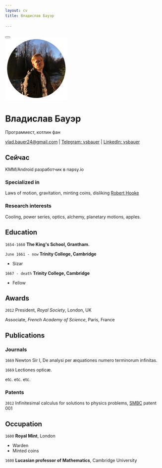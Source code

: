 ```yaml
---
layout: cv
title: Владислав Бауэр

---
```


<div id="print">
    <button class="print-button"><span class="print-icon" onclick="window.print()"></span></button>
</div>

<div id="avatar">
<img src="assets/kakoito-krasavchik.png" 
alt="Я" style="alignment: center" width=200 height=200 />
</div>


# Владислав Бауэр
Программест, котлин фан


<div id="webaddress">
<a href="mailto:vlad.bauer24@gmail.com">vlad.bauer24@gmail.com</a>
| <a href="https://t.me/vsbauer">Telegram: vsbauer</a> | <a href="https://www.linkedin.com/in/vsbauer">LinkedIn: vsbauer</a>
</div>


## Сейчас

KMM/Android разработчик в napsy.io

### Specialized in

Laws of motion, gravitation, minting coins, disliking [Robert Hooke](http://en.wikipedia.org/wiki/Robert_Hooke)


### Research interests

Cooling, power series, optics, alchemy, planetary motions, apples.


## Education

`1654-1660`
__The King's School, Grantham.__

`June 1661 - now`
__Trinity College, Cambridge__

- Sizar

`1667 - death`
__Trinity College, Cambridge__

- Fellow



## Awards

`2012`
President, *Royal Society*, London, UK

Associate, *French Academy of Science*, Paris, France



## Publications

<!-- A list is also available [online](http://scholar.google.co.uk/citations?user=LTOTl0YAAAAJ) -->

### Journals

`1669`
Newton Sir I, De analysi per æquationes numero terminorum infinitas. 

`1669`
Lectiones opticæ.

etc. etc. etc.

### Patents

`2012`
Infinitesimal calculus for solutions to physics problems, [SMBC](http://www.techdirt.com/articles/20121011/09312820678/if-patents-had-been-around-time-newton.shtml) patent 001


## Occupation

`1600`
__Royal Mint__, London

- Warden
- Minted coins

`1600`
__Lucasian professor of Mathematics__, Cambridge University



<!-- ### Footer

Last updated: May 2013 -->


